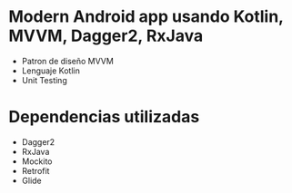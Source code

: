# Modern Android app usando Kotlin, MVVM, Dagger2, RxJava

  - Patron de diseño MVVM
  - Lenguaje Kotlin
  - Unit Testing

# Dependencias utilizadas

- Dagger2
- RxJava
- Mockito
- Retrofit
- Glide
